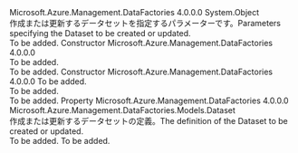 <Type Name="DatasetCreateOrUpdateParameters" FullName="Microsoft.Azure.Management.DataFactories.Models.DatasetCreateOrUpdateParameters">
  <TypeSignature Language="C#" Value="public class DatasetCreateOrUpdateParameters" />
  <TypeSignature Language="ILAsm" Value=".class public auto ansi beforefieldinit DatasetCreateOrUpdateParameters extends System.Object" />
  <TypeSignature Language="DocId" Value="T:Microsoft.Azure.Management.DataFactories.Models.DatasetCreateOrUpdateParameters" />
  <TypeSignature Language="VB.NET" Value="Public Class DatasetCreateOrUpdateParameters" />
  <TypeSignature Language="F#" Value="type DatasetCreateOrUpdateParameters = class" />
  <AssemblyInfo>
    <AssemblyName>Microsoft.Azure.Management.DataFactories</AssemblyName>
    <AssemblyVersion>4.0.0.0</AssemblyVersion>
  </AssemblyInfo>
  <Base>
    <BaseTypeName>System.Object</BaseTypeName>
  </Base>
  <Interfaces />
  <Docs>
    <summary>
            <span data-ttu-id="77544-101">作成または更新するデータセットを指定するパラメーターです。</span><span class="sxs-lookup"><span data-stu-id="77544-101">Parameters specifying the Dataset to be created or updated.</span></span>
            </summary>
    <remarks>To be added.</remarks>
  </Docs>
  <Members>
    <Member MemberName=".ctor">
      <MemberSignature Language="C#" Value="public DatasetCreateOrUpdateParameters ();" />
      <MemberSignature Language="ILAsm" Value=".method public hidebysig specialname rtspecialname instance void .ctor() cil managed" />
      <MemberSignature Language="DocId" Value="M:Microsoft.Azure.Management.DataFactories.Models.DatasetCreateOrUpdateParameters.#ctor" />
      <MemberSignature Language="VB.NET" Value="Public Sub New ()" />
      <MemberType>Constructor</MemberType>
      <AssemblyInfo>
        <AssemblyName>Microsoft.Azure.Management.DataFactories</AssemblyName>
        <AssemblyVersion>4.0.0.0</AssemblyVersion>
      </AssemblyInfo>
      <Parameters />
      <Docs>
        <summary>To be added.</summary>
        <remarks>To be added.</remarks>
      </Docs>
    </Member>
    <Member MemberName=".ctor">
      <MemberSignature Language="C#" Value="public DatasetCreateOrUpdateParameters (Microsoft.Azure.Management.DataFactories.Models.Dataset dataset);" />
      <MemberSignature Language="ILAsm" Value=".method public hidebysig specialname rtspecialname instance void .ctor(class Microsoft.Azure.Management.DataFactories.Models.Dataset dataset) cil managed" />
      <MemberSignature Language="DocId" Value="M:Microsoft.Azure.Management.DataFactories.Models.DatasetCreateOrUpdateParameters.#ctor(Microsoft.Azure.Management.DataFactories.Models.Dataset)" />
      <MemberSignature Language="F#" Value="new Microsoft.Azure.Management.DataFactories.Models.DatasetCreateOrUpdateParameters : Microsoft.Azure.Management.DataFactories.Models.Dataset -&gt; Microsoft.Azure.Management.DataFactories.Models.DatasetCreateOrUpdateParameters" Usage="new Microsoft.Azure.Management.DataFactories.Models.DatasetCreateOrUpdateParameters dataset" />
      <MemberType>Constructor</MemberType>
      <AssemblyInfo>
        <AssemblyName>Microsoft.Azure.Management.DataFactories</AssemblyName>
        <AssemblyVersion>4.0.0.0</AssemblyVersion>
      </AssemblyInfo>
      <Parameters>
        <Parameter Name="dataset" Type="Microsoft.Azure.Management.DataFactories.Models.Dataset" />
      </Parameters>
      <Docs>
        <param name="dataset">To be added.</param>
        <summary>To be added.</summary>
        <remarks>To be added.</remarks>
      </Docs>
    </Member>
    <Member MemberName="Dataset">
      <MemberSignature Language="C#" Value="public Microsoft.Azure.Management.DataFactories.Models.Dataset Dataset { get; set; }" />
      <MemberSignature Language="ILAsm" Value=".property instance class Microsoft.Azure.Management.DataFactories.Models.Dataset Dataset" />
      <MemberSignature Language="DocId" Value="P:Microsoft.Azure.Management.DataFactories.Models.DatasetCreateOrUpdateParameters.Dataset" />
      <MemberSignature Language="VB.NET" Value="Public Property Dataset As Dataset" />
      <MemberSignature Language="F#" Value="member this.Dataset : Microsoft.Azure.Management.DataFactories.Models.Dataset with get, set" Usage="Microsoft.Azure.Management.DataFactories.Models.DatasetCreateOrUpdateParameters.Dataset" />
      <MemberType>Property</MemberType>
      <AssemblyInfo>
        <AssemblyName>Microsoft.Azure.Management.DataFactories</AssemblyName>
        <AssemblyVersion>4.0.0.0</AssemblyVersion>
      </AssemblyInfo>
      <ReturnValue>
        <ReturnType>Microsoft.Azure.Management.DataFactories.Models.Dataset</ReturnType>
      </ReturnValue>
      <Docs>
        <summary>
            <span data-ttu-id="77544-102">作成または更新するデータセットの定義。</span><span class="sxs-lookup"><span data-stu-id="77544-102">The definition of the Dataset to be created or updated.</span></span>
            </summary>
        <value>To be added.</value>
        <remarks>To be added.</remarks>
      </Docs>
    </Member>
  </Members>
</Type>